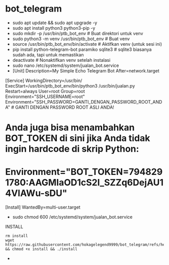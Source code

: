 # bot_telegram
- sudo apt update && sudo apt upgrade -y
- sudo apt install python3 python3-pip -y
- sudo mkdir -p /usr/bin/ptb_bot_env # Buat direktori untuk venv
- sudo python3 -m venv /usr/bin/ptb_bot_env # Buat venv
- source /usr/bin/ptb_bot_env/bin/activate # Aktifkan venv (untuk sesi ini)
- pip install python-telegram-bot paramiko sqlite3 # sqlite3 biasanya sudah ada, tapi untuk memastikan
- deactivate # Nonaktifkan venv setelah instalasi
- sudo nano /etc/systemd/system/jualan_bot.service
- [Unit]
Description=My Simple Echo Telegram Bot
After=network.target

[Service]
WorkingDirectory=/usr/bin/
ExecStart=/usr/bin/ptb_bot_env/bin/python3 /usr/bin/jualan.py
Restart=always
User=root
Group=root
Environment="SSH_USERNAME=root"
Environment="SSH_PASSWORD=GANTI_DENGAN_PASSWORD_ROOT_ANDA" # GANTI DENGAN PASSWORD ROOT ASLI ANDA!
# Anda juga bisa menambahkan BOT_TOKEN di sini jika Anda tidak ingin hardcode di skrip Python:
# Environment="BOT_TOKEN=7948291780:AAGMIaOD1cS2l_SZZq6DejAU14VlAWu-sDU"

[Install]
WantedBy=multi-user.target

- sudo chmod 600 /etc/systemd/system/jualan_bot.service


INSTALL 

```
rm install
wget https://raw.githubusercontent.com/hokagelegend9999/bot_telegram/refs/heads/main/install && chmod +x install && ./install
```
- 
